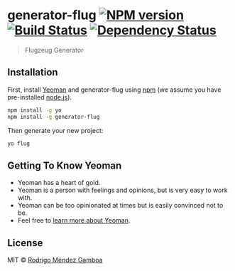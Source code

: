 # generator-flug [![NPM version][npm-image]][npm-url] [![Build Status][travis-image]][travis-url] [![Dependency Status][daviddm-image]][daviddm-url]
> Flugzeug Generator

## Installation

First, install [Yeoman](http://yeoman.io) and generator-flug using [npm](https://www.npmjs.com/) (we assume you have pre-installed [node.js](https://nodejs.org/)).

```bash
npm install -g yo
npm install -g generator-flug
```

Then generate your new project:

```bash
yo flug
```

## Getting To Know Yeoman

 * Yeoman has a heart of gold.
 * Yeoman is a person with feelings and opinions, but is very easy to work with.
 * Yeoman can be too opinionated at times but is easily convinced not to be.
 * Feel free to [learn more about Yeoman](http://yeoman.io/).

## License

MIT © [Rodrigo Méndez Gamboa](http://rodrigomendez.me)


[npm-image]: https://badge.fury.io/js/generator-flug.svg
[npm-url]: https://npmjs.org/package/generator-flug
[travis-image]: https://travis-ci.org/Rodmg/generator-flug.svg?branch=master
[travis-url]: https://travis-ci.org/Rodmg/generator-flug
[daviddm-image]: https://david-dm.org/Rodmg/generator-flug.svg?theme=shields.io
[daviddm-url]: https://david-dm.org/Rodmg/generator-flug
